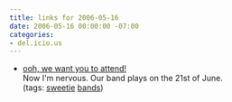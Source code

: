 ```yaml
---
title: links for 2006-05-16
date: 2006-05-16 00:00:00 -07:00
categories:
- del.icio.us
---
```


<ul class="delicious">
	<li>
		<div class="delicious-link"><a href="http://rickshawstop.com/phpEventCalendar/eventdisplay.php?id=806">ooh, we want you to attend!</a></div>
		<div class="delicious-extended">Now I'm nervous. Our band plays on the 21st of June.</div>
		<div class="delicious-tags">(tags: <a href="http://del.icio.us/torrez/sweetie">sweetie</a> <a href="http://del.icio.us/torrez/bands">bands</a>)</div>
	</li>
</ul>
